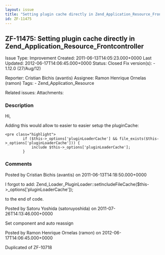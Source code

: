 ```yaml
---
layout: issue
title: "Setting plugin cache directly in Zend_Application_Resource_Frontcontroller"
id: ZF-11475
---
```


ZF-11475: Setting plugin cache directly in Zend\_Application\_Resource\_Frontcontroller
---------------------------------------------------------------------------------------

 Issue Type: Improvement Created: 2011-06-13T14:05:23.000+0000 Last Updated: 2012-06-17T14:06:45.000+0000 Status: Closed Fix version(s): - 1.12.0 (27/Aug/12)
 
 Reporter:  Cristian Bichis (avantis)  Assignee:  Ramon Henrique Ornelas (ramon)  Tags: - Zend\_Application\_Resource
 
 Related issues: 
 Attachments: 
### Description

Hi,

Adding this would allow to easier to easier setup the pluginCache:

 
    <pre class="highlight">
            if ($this->_options['pluginLoaderCache'] && file_exists($this->_options['pluginLoaderCache'])) {
                include $this->_options['pluginLoaderCache'];
            }


 

 

### Comments

Posted by Cristian Bichis (avantis) on 2011-06-13T14:18:50.000+0000

I forgot to add: Zend\_Loader\_PluginLoader::setIncludeFileCache($this->\_options['pluginLoaderCache']);

to the end of code.

 

 

Posted by Satoru Yoshida (satoruyoshida) on 2011-07-26T14:13:46.000+0000

Set component and auto reassign

 

 

Posted by Ramon Henrique Ornelas (ramon) on 2012-06-17T14:06:45.000+0000

Duplicated of ZF-10718

 

 